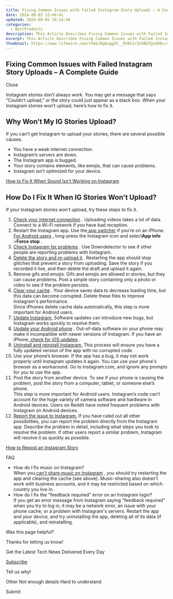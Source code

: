 ```yaml
---
title: Fixing Common Issues with Failed Instagram Story Uploads – A Complete Guide
date: 2024-08-03 13:49:41
updated: 2024-08-05 10:14:40
categories:
  - BestProducts
description: This Article Describes Fixing Common Issues with Failed Instagram Story Uploads – A Complete Guide
excerpt: This Article Describes Fixing Common Issues with Failed Instagram Story Uploads – A Complete Guide
thumbnail: https://www.lifewire.com/thmb/BgQuggIF__RV6C1r2nXBGTgxd0Q=/400x300/filters:no_upscale():max_bytes(150000):strip_icc():format(webp)/The_Good_Bridage_Getty_Images-7bc81a93a6f645fe86300f97c5ad64d2.jpg
---
```


## Fixing Common Issues with Failed Instagram Story Uploads – A Complete Guide

Close 

 Instagram stories don’t always work. You may get a message that says “Couldn’t upload,” or the story could just appear as a black box. When your Instagram stories won’t upload, here’s how to fix it.

##  Why Won’t My IG Stories Upload? 

 If you can't get Instagram to upload your stories, there are several possible causes.

* You have a weak internet connection.
* Instagram’s servers are down.
* The Instagram app is bugged.
* Your story contains elements, like emojis, that can cause problems.
* Instagram isn’t optimized for your device.

[  How to Fix It When Sound Isn't Working on Instagram ](https://www.lifewire.com/fix-sound-not-working-on-instagram-6265427) 

##  How Do I Fix It When IG Stories Won't Upload? 

 If your Instagram stories won't upload, try these steps to fix it.

1. [ Check your internet connection](https://www.lifewire.com/cant-connect-to-the-internet-try-this-817794) . Uploading videos takes a lot of data. Connect to a Wi-Fi network if you have bad reception.
2. Restart the Instagram app. Use the[ app switcher](https://www.lifewire.com/quit-apps-on-iphone-2000287) if you’re on an iPhone.[ For Android users](https://www.lifewire.com/close-apps-on-android-4164116) , long-press the Instagram icon and select**App info** \>**Force stop** .
3. [ Check Instagram for problems](https://downdetector.com/status/instagram/) . Use Downdetector to see if other people are reporting problems with Instagram.
4. [ Delete the story and re-upload it](https://www.lifewire.com/post-a-story-on-instagram-5069910) . Restarting the app should stop glitches that prevent a story from uploading. Save the story if you recorded it live, and then delete the draft and upload it again.
5. Remove gifs and emojis. Gifs and emojis are allowed in stories, but they can cause problems. Post a simple story containing only a photo or video to see if the problem persists.
6. [ Clear your cache](https://www.lifewire.com/clear-cache-android-4157780) . Your device saves data to decrease loading time, but this data can become corrupted. Delete these files to improve Instagram's performance.  
 Since iPhones delete cache data automatically, this step is more important for Android users.
7. [ Update Instagram.](https://www.lifewire.com/update-instagram-5116640) Software updates can introduce new bugs, but Instagram works quickly to resolve them.
8. [ Update your Android phone](https://www.lifewire.com/check-updates-for-android-1616953) . Out-of-data software on your phone may make it incompatible with newer versions of Instagram. If you have an iPhone,[ check for iOS updates](https://www.lifewire.com/upgrade-iphones-operating-system-2000293) .
9. [ Uninstall and reinstall Instagram.](https://help.instagram.com/370569449686414) This process will ensure you have a fully updated version of the app with no corrupted code.
10. Use your phone’s browser. If the app has a bug, it may not work properly until Instagram updates it again. You can use your phone's browser as a workaround. Go to Instagram.com, and ignore any prompts for you to use the app.
11. Post the story from another device. To see if your phone is causing the problem, post the story from a computer, tablet, or someone else’s phone.  
 This step is more important for Android users. Instagram’s code can’t account for the huge variety of camera software and hardware in Android devices. Users on Reddit have noted frequent problems with Instagram on Android devices.
12. [ Report the issue to Instagram.](https://help.instagram.com/381579045265733?helpref=faq%5Fcontent) If you have ruled out all other possibilities, you can report the problem directly from the Instagram app. Describe the problem in detail, including what steps you took to resolve the problem. If other users report a similar problem, Instagram will resolve it as quickly as possible.

[ How to Repost an Instagram Story ](https://www.lifewire.com/how-to-repost-instagram-story-4691376) 

 FAQ

* How do I fix music on Instagram?  
 When you[ can't share music on Instagram](https://www.lifewire.com/cant-share-music-on-instagram-5509477) , you should try restarting the app and clearing the cache (see above). Music-sharing also doesn't work with business accounts, and it may be restricted based on which country you live in.
* How do I fix the "feedback required" error on an Instagram login?  
 If you get an error message from Instagram saying "feedback required" when you try to log in, it may be a network error, an issue with your phone cache, or a problem with Instagram's servers. Restart the app and your device, and try uninstalling the app, deleting all of its data (if applicable), and reinstalling.

Was this page helpful?

Thanks for letting us know!

 Get the Latest Tech News Delivered Every Day

[ Subscribe ](https://www.lifewire.com/#) 

Tell us why!

 Other  Not enough details  Hard to understand 

 Submit 

<ins class="adsbygoogle"
     style="display:block"
     data-ad-format="autorelaxed"
     data-ad-client="ca-pub-7571918770474297"
     data-ad-slot="1223367746"></ins>



<ins class="adsbygoogle"
     style="display:block"
     data-ad-client="ca-pub-7571918770474297"
     data-ad-slot="8358498916"
     data-ad-format="auto"
     data-full-width-responsive="true"></ins>
